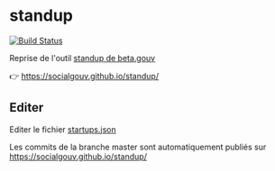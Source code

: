 # standup 

[![Build Status](https://travis-ci.com/SocialGouv/standup.svg?branch=master)](https://travis-ci.com/SocialGouv/standup)

Reprise de l'outil [standup de beta.gouv](https://github.com/betagouv/standup)

👉 https://socialgouv.github.io/standup/


## Editer

Editer le fichier [startups.json](./src/startups.json)

Les commits de la branche master sont automatiquement publiés sur https://socialgouv.github.io/standup/
